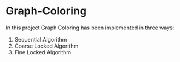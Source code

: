 # Graph-Coloring

In this project Graph Coloring has been implemented in three ways:
1) Sequential Algorithm
2) Coarse Locked Algorithm
3) Fine Locked Algorithm

